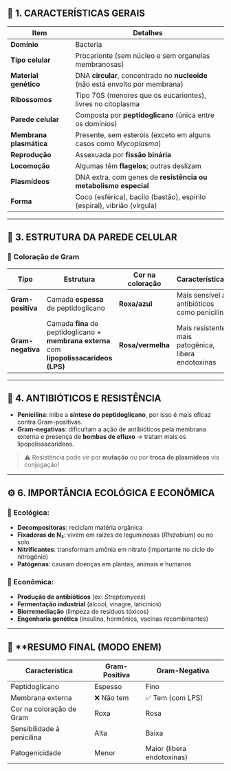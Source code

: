 ## 🧬 **1. CARACTERÍSTICAS GERAIS**

|Item|Detalhes|
|---|---|
|**Domínio**|Bacteria|
|**Tipo celular**|Procarionte (sem núcleo e sem organelas membranosas)|
|**Material genético**|DNA **circular**, concentrado no **nucleoide** (não está envolto por membrana)|
|**Ribossomos**|Tipo 70S (menores que os eucariontes), livres no citoplasma|
|**Parede celular**|Composta por **peptidoglicano** (única entre os domínios)|
|**Membrana plasmática**|Presente, sem esteróis (exceto em alguns casos como _Mycoplasma_)|
|**Reprodução**|Assexuada por **fissão binária**|
|**Locomoção**|Algumas têm **flagelos**; outras deslizam|
|**Plasmídeos**|DNA extra, com genes de **resistência ou metabolismo especial**|
|**Forma**|Coco (esférica), bacilo (bastão), espirilo (espiral), vibrião (vírgula)|

---

## 🦠 **3. ESTRUTURA DA PAREDE CELULAR**

### 🔬 Coloração de Gram

|Tipo|Estrutura|Cor na coloração|Características|
|---|---|---|---|
|**Gram-positiva**|Camada **espessa** de peptidoglicano|**Roxa/azul**|Mais sensível a antibióticos como penicilina|
|**Gram-negativa**|Camada **fina** de peptidoglicano + **membrana externa** com **lipopolissacarídeos (LPS)**|**Rosa/vermelha**|Mais resistente, mais patogênica, libera endotoxinas|

---
## 💊 **4. ANTIBIÓTICOS E RESISTÊNCIA**

- **Penicilina**: inibe a **síntese do peptidoglicano**, por isso é mais eficaz contra Gram-positivas.
- **Gram-negativas**: dificultam a ação de antibióticos pela membrana externa e presença de **bombas de efluxo** -> tratam mais os lipopolissacarídeos.

> ⚠️ Resistência pode vir por **mutação** ou por **troca de plasmídeos** via conjugação!


---

## ⚙️ **6. IMPORTÂNCIA ECOLÓGICA E ECONÔMICA**

### 🌿 Ecológica:

- **Decompositoras**: reciclam matéria orgânica
- **Fixadoras de N₂**: vivem em raízes de leguminosas (_Rhizobium_) ou no solo
- **Nitrificantes**: transformam amônia em nitrato (importante no ciclo do nitrogênio)
- **Patógenas**: causam doenças em plantas, animais e humanos

### 💊 Econômica:

- **Produção de antibióticos** (ex: _Streptomyces_)
- **Fermentação industrial** (álcool, vinagre, laticínios)
- **Biorremediação** (limpeza de resíduos tóxicos)
- **Engenharia genética** (insulina, hormônios, vacinas recombinantes)

---

## 🎯 **RESUMO FINAL (MODO ENEM)

|Característica|Gram-Positiva|Gram-Negativa|
|---|---|---|
|Peptidoglicano|Espesso|Fino|
|Membrana externa|❌ Não tem|✅ Tem (com LPS)|
|Cor na coloração de Gram|Roxa|Rosa|
|Sensibilidade à penicilina|Alta|Baixa|
|Patogenicidade|Menor|Maior (libera endotoxinas)|

